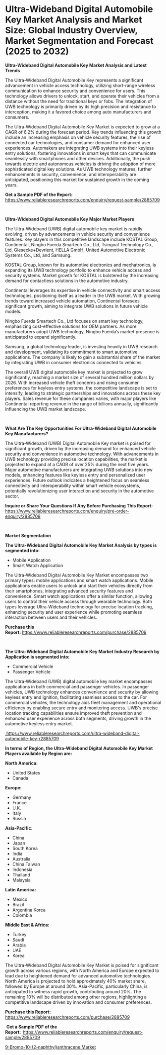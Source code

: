 <p><h1>Ultra-Wideband Digital Automobile Key Market Analysis and Market Size: Global Industry Overview, Market Segmentation and Forecast (2025 to 2032)</h1></p><p><strong>Ultra-Wideband Digital Automobile Key Market Analysis and Latest Trends</strong></p>
<p><p>The Ultra-Wideband Digital Automobile Key represents a significant advancement in vehicle access technology, utilizing short-range wireless communication to enhance security and convenience for users. This technology allows drivers to unlock, start, and operate their vehicles from a distance without the need for traditional keys or fobs. The integration of UWB technology is primarily driven by its high precision and resistance to interception, making it a favored choice among auto manufacturers and consumers.</p><p>The Ultra-Wideband Digital Automobile Key Market is expected to grow at a CAGR of 6.2% during the forecast period. Key trends influencing this growth include an increasing emphasis on vehicle security features, the rise of connected car technologies, and consumer demand for enhanced user experiences. Automakers are integrating UWB systems into their keyless entry solutions, fostering innovations in smart keys that can communicate seamlessly with smartphones and other devices. Additionally, the push towards electric and autonomous vehicles is driving the adoption of more sophisticated digital key solutions. As UWB technology matures, further enhancements in security, convenience, and interoperability are anticipated, positioning this market for sustained growth in the coming years.</p></p>
<p><strong>Get a Sample PDF of the Report:&nbsp;</strong> <a href="https://www.reliableresearchreports.com/enquiry/request-sample/2885709?utm_campaign=2960&utm_medium=2&utm_source=Github&utm_content=ia&utm_term=13032025&utm_id=ultra-wideband-digital-automobile-key">https://www.reliableresearchreports.com/enquiry/request-sample/2885709</a></p>
<p>&nbsp;</p>
<p><strong>Ultra-Wideband Digital Automobile Key Major Market Players</strong></p>
<p><p>The Ultra-Wideband (UWB) digital automobile key market is rapidly evolving, driven by advancements in vehicle security and convenience features. Key players in this competitive landscape include KOSTAL Group, Continental, Ningbo Fuerda Smartech Co., Ltd, Tsingoal Technology Co., Ltd, Giesecke+Devrient, HELLA GmbH, United Automotive Electronic Systems Co., Ltd, and Samsung.</p><p>KOSTAL Group, known for its automotive electronics and mechatronics, is expanding its UWB technology portfolio to enhance vehicle access and security systems. Market growth for KOSTAL is bolstered by the increasing demand for contactless solutions in the automotive industry.</p><p>Continental leverages its expertise in vehicle connectivity and smart access technologies, positioning itself as a leader in the UWB market. With growing trends toward increased vehicle automation, Continental foresees significant growth, aiming to integrate UWB solutions in future vehicle models.</p><p>Ningbo Fuerda Smartech Co., Ltd focuses on smart key technology, emphasizing cost-effective solutions for OEM partners. As more manufacturers adopt UWB technology, Ningbo Fuerda’s market presence is anticipated to expand significantly.</p><p>Samsung, a global technology leader, is investing heavily in UWB research and development, validating its commitment to smart automotive applications. The company is likely to gain a substantial share of the market by integrating UWB in consumer electronics connected to vehicles.</p><p>The overall UWB digital automobile key market is projected to grow significantly, reaching a market size of several hundred million dollars by 2026. With increased vehicle theft concerns and rising consumer preferences for keyless entry systems, the competitive landscape is set to intensify, leading to strategic partnerships and innovations across these key players. Sales revenue for these companies varies, with major players like Continental reporting revenue in the range of billions annually, significantly influencing the UWB market landscape.</p></p>
<p>&nbsp;</p>
<p><strong>What Are The Key Opportunities For Ultra-Wideband Digital Automobile Key Manufacturers?</strong></p>
<p><p>The Ultra-Wideband (UWB) Digital Automobile Key market is poised for significant growth, driven by the increasing demand for enhanced vehicle security and convenience in automotive technology. With advancements in UWB technology providing precise location capabilities, the market is projected to expand at a CAGR of over 25% during the next five years. Major automotive manufacturers are integrating UWB solutions into new models, enhancing features like keyless entry and personalized user experiences. Future outlook indicates a heightened focus on seamless connectivity and interoperability within smart vehicle ecosystems, potentially revolutionizing user interaction and security in the automotive sector.</p></p>
<p><strong>Inquire or Share Your Questions If Any Before Purchasing This Report:</strong> <a href="https://www.reliableresearchreports.com/enquiry/pre-order-enquiry/2885709?utm_campaign=2960&utm_medium=2&utm_source=Github&utm_content=ia&utm_term=13032025&utm_id=ultra-wideband-digital-automobile-key">https://www.reliableresearchreports.com/enquiry/pre-order-enquiry/2885709</a></p>
<p>&nbsp;</p>
<p><strong>Market Segmentation</strong></p>
<p><strong>The Ultra-Wideband Digital Automobile Key Market Analysis by types is segmented into:</strong></p>
<p><ul><li>Mobile Application</li><li>Smart Watch Application</li></ul></p>
<p><p>The Ultra-Wideband Digital Automobile Key Market encompasses two primary types: mobile applications and smart watch applications. Mobile applications enable users to unlock and start their vehicles directly from their smartphones, integrating advanced security features and convenience. Smart watch applications offer a similar function, allowing users to control their vehicle access through wearable technology. Both types leverage Ultra-Wideband technology for precise location tracking, enhancing security and user experience while promoting seamless interaction between users and their vehicles.</p></p>
<p><strong>Purchase this Report:&nbsp;</strong><a href="https://www.reliableresearchreports.com/purchase/2885709?utm_campaign=2960&utm_medium=2&utm_source=Github&utm_content=ia&utm_term=13032025&utm_id=ultra-wideband-digital-automobile-key">https://www.reliableresearchreports.com/purchase/2885709</a></p>
<p>&nbsp;</p>
<p><strong>The Ultra-Wideband Digital Automobile Key Market Industry Research by Application is segmented into:</strong></p>
<p><ul><li>Commercial Vehicle</li><li>Passenger Vehicle</li></ul></p>
<p><p>The Ultra-Wideband (UWB) digital automobile key market encompasses applications in both commercial and passenger vehicles. In passenger vehicles, UWB technology enhances convenience and security by allowing keyless entry and ignition, facilitating seamless access to the car. For commercial vehicles, the technology aids fleet management and operational efficiency by enabling secure entry and monitoring access. UWB's precise location tracking capabilities ensure improved theft prevention and enhanced user experience across both segments, driving growth in the automotive keyless entry market.</p></p>
<p><a href="https://www.reliableresearchreports.com/ultra-wideband-digital-automobile-key-r2885709?utm_campaign=2960&utm_medium=2&utm_source=Github&utm_content=ia&utm_term=13032025&utm_id=ultra-wideband-digital-automobile-key">&nbsp;https://www.reliableresearchreports.com/ultra-wideband-digital-automobile-key-r2885709</a></p>
<p><strong>In terms of Region, the Ultra-Wideband Digital Automobile Key Market Players available by Region are:</strong></p>
<p>
    <p> <strong> North America: </strong>
        <ul>
            <li>United States</li>
            <li>Canada</li>
        </ul>
        </p> 
    <p> <strong> Europe: </strong>
        <ul>
            <li>Germany</li>
            <li>France</li>
            <li>U.K.</li>
            <li>Italy</li>
            <li>Russia</li>
        </ul>
        </p> 
    <p> <strong> Asia-Pacific: </strong>
        <ul>
            <li>China</li>
            <li>Japan</li>
            <li>South Korea</li>
            <li>India</li>
            <li>Australia</li>
            <li>China Taiwan</li>
            <li>Indonesia</li>
            <li>Thailand</li>
            <li>Malaysia</li>
        </ul>
        </p> 
    <p> <strong> Latin America: </strong>
        <ul>
            <li>Mexico</li>
            <li>Brazil</li>
            <li>Argentina Korea</li>
            <li>Colombia</li>
        </ul>
        </p> 
    <p> <strong> Middle East & Africa: </strong>
        <ul>
            <li>Turkey</li>
            <li>Saudi</li>
            <li>Arabia</li>
            <li>UAE</li>
            <li>Korea</li>
        </ul>
    </p>
    </p>
<p><p>The Ultra-Wideband Digital Automobile Key Market is poised for significant growth across various regions, with North America and Europe expected to lead due to heightened demand for advanced automotive technologies. North America is projected to hold approximately 40% market share, followed by Europe at around 30%. Asia-Pacific, particularly China, is anticipated to witness rapid growth, contributing around 20%. The remaining 10% will be distributed among other regions, highlighting a competitive landscape driven by innovation and consumer preferences.</p></p>
<p><strong>Purchase this Report: </strong><a href="https://www.reliableresearchreports.com/purchase/2885709?utm_campaign=2960&utm_medium=2&utm_source=Github&utm_content=ia&utm_term=13032025&utm_id=ultra-wideband-digital-automobile-key">https://www.reliableresearchreports.com/purchase/2885709</a></p>
<p>&nbsp;<strong>Get a Sample PDF of the Report:&nbsp;&nbsp;</strong><a href="https://www.reliableresearchreports.com/enquiry/request-sample/2885709?utm_campaign=2960&utm_medium=2&utm_source=Github&utm_content=ia&utm_term=13032025&utm_id=ultra-wideband-digital-automobile-key">https://www.reliableresearchreports.com/enquiry/request-sample/2885709</a></p>
<p><strong></strong></p>
<p><p><a href="https://github.com/mriwacraane/Market-Research-Report-List-1/blob/main/9-bromo-10-2-naphthylanthracene-market.md?utm_campaign=2960&utm_medium=2&utm_source=Github&utm_content=ia&utm_term=13032025&utm_id=ultra-wideband-digital-automobile-key">9-Bromo-10-(2-naphthyl)anthracene Market</a></p></p>